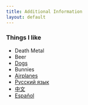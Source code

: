 ```yaml
---
title: Additional Information
layout: default
---
```




### Things I like

- Death Metal
- Beer
- [Dogs](dogs.html)
- Bunnies
- [Airplanes](planes.html)
- [Русский язык](russian.html)
- [中文](chinese.html)
- [Español](spanish.html)

